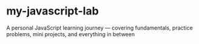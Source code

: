 # my-javascript-lab
A personal JavaScript learning journey — covering fundamentals, practice problems, mini projects, and everything in between
